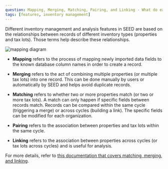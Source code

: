 ```yaml
---
question: Mapping, Merging, Matching, Pairing, and Linking - What do each of those mean and how are they related or different from each other?
tags: [features, inventory management]
---
```

Different inventory management and analysis features in SEED are based on the relationships between records of different inventory types (properties and tax lots). Those terms help describe these relationships.

![mapping diagram](/static/docs/images/mapping_diagram.png)

* **Mapping** refers to the process of mapping newly imported data fields to the known database column names in order to create a record.

* **Merging** refers to the act of combining multiple properties (or multiple tax lots) into one record. This can be done manually by users or automatically by SEED and helps avoid duplicate records.

* **Matching** refers to whether two or more properties match (or two or more tax lots). A match can only happen if specific fields between records match. Records can be compared within the same cycle (triggering a merge) or across cycles (building a link). The specific fields can be modified for each organization.

* **Pairing** refers to the association between properties and tax lots within the same cycle.

* **Linking** refers to the association between properties across cycles (or tax lots across cycles) and is useful for analysis.

For more details, refer to [this documentation that covers matching, merging, and linking](https://github.com/SEED-platform/seed/blob/develop/docs/source/matching.rst).
